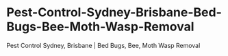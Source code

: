 # Pest-Control-Sydney-Brisbane-Bed-Bugs-Bee-Moth-Wasp-Removal
Pest Control Sydney, Brisbane | Bed Bugs, Bee, Moth Wasp Removal
